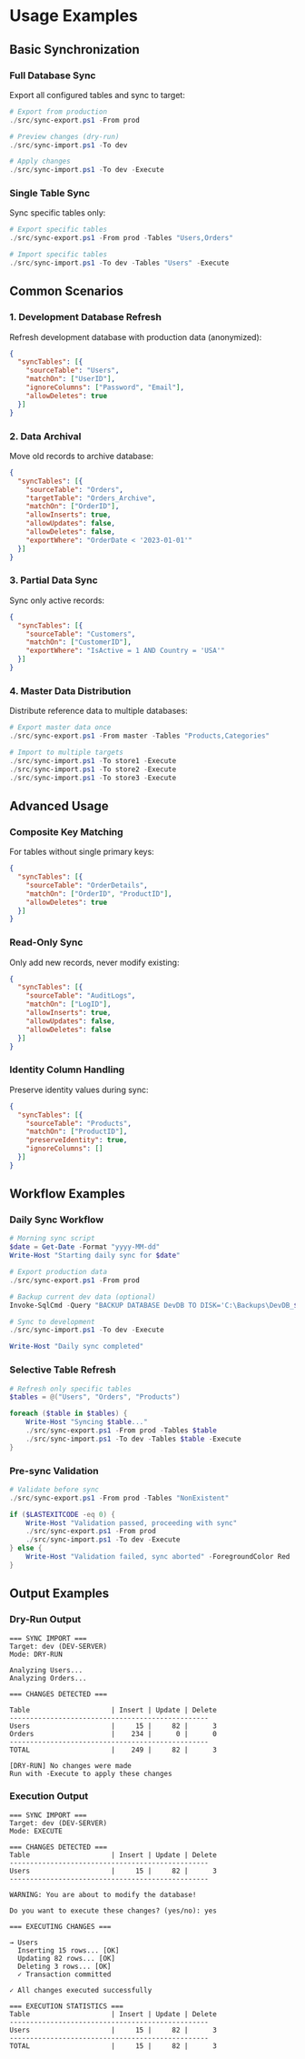 # Usage Examples

## Basic Synchronization

### Full Database Sync
Export all configured tables and sync to target:

```powershell
# Export from production
./src/sync-export.ps1 -From prod

# Preview changes (dry-run)
./src/sync-import.ps1 -To dev

# Apply changes
./src/sync-import.ps1 -To dev -Execute
```

### Single Table Sync
Sync specific tables only:

```powershell
# Export specific tables
./src/sync-export.ps1 -From prod -Tables "Users,Orders"

# Import specific tables
./src/sync-import.ps1 -To dev -Tables "Users" -Execute
```

## Common Scenarios

### 1. Development Database Refresh
Refresh development database with production data (anonymized):

```json
{
  "syncTables": [{
    "sourceTable": "Users",
    "matchOn": ["UserID"],
    "ignoreColumns": ["Password", "Email"],
    "allowDeletes": true
  }]
}
```

### 2. Data Archival
Move old records to archive database:

```json
{
  "syncTables": [{
    "sourceTable": "Orders",
    "targetTable": "Orders_Archive",
    "matchOn": ["OrderID"],
    "allowInserts": true,
    "allowUpdates": false,
    "allowDeletes": false,
    "exportWhere": "OrderDate < '2023-01-01'"
  }]
}
```

### 3. Partial Data Sync
Sync only active records:

```json
{
  "syncTables": [{
    "sourceTable": "Customers",
    "matchOn": ["CustomerID"],
    "exportWhere": "IsActive = 1 AND Country = 'USA'"
  }]
}
```

### 4. Master Data Distribution
Distribute reference data to multiple databases:

```powershell
# Export master data once
./src/sync-export.ps1 -From master -Tables "Products,Categories"

# Import to multiple targets
./src/sync-import.ps1 -To store1 -Execute
./src/sync-import.ps1 -To store2 -Execute
./src/sync-import.ps1 -To store3 -Execute
```

## Advanced Usage

### Composite Key Matching
For tables without single primary keys:

```json
{
  "syncTables": [{
    "sourceTable": "OrderDetails",
    "matchOn": ["OrderID", "ProductID"],
    "allowDeletes": true
  }]
}
```

### Read-Only Sync
Only add new records, never modify existing:

```json
{
  "syncTables": [{
    "sourceTable": "AuditLogs",
    "matchOn": ["LogID"],
    "allowInserts": true,
    "allowUpdates": false,
    "allowDeletes": false
  }]
}
```

### Identity Column Handling
Preserve identity values during sync:

```json
{
  "syncTables": [{
    "sourceTable": "Products",
    "matchOn": ["ProductID"],
    "preserveIdentity": true,
    "ignoreColumns": []
  }]
}
```

## Workflow Examples

### Daily Sync Workflow
```powershell
# Morning sync script
$date = Get-Date -Format "yyyy-MM-dd"
Write-Host "Starting daily sync for $date"

# Export production data
./src/sync-export.ps1 -From prod

# Backup current dev data (optional)
Invoke-SqlCmd -Query "BACKUP DATABASE DevDB TO DISK='C:\Backups\DevDB_$date.bak'"

# Sync to development
./src/sync-import.ps1 -To dev -Execute

Write-Host "Daily sync completed"
```

### Selective Table Refresh
```powershell
# Refresh only specific tables
$tables = @("Users", "Orders", "Products")

foreach ($table in $tables) {
    Write-Host "Syncing $table..."
    ./src/sync-export.ps1 -From prod -Tables $table
    ./src/sync-import.ps1 -To dev -Tables $table -Execute
}
```

### Pre-sync Validation
```powershell
# Validate before sync
./src/sync-export.ps1 -From prod -Tables "NonExistent"

if ($LASTEXITCODE -eq 0) {
    Write-Host "Validation passed, proceeding with sync"
    ./src/sync-export.ps1 -From prod
    ./src/sync-import.ps1 -To dev -Execute
} else {
    Write-Host "Validation failed, sync aborted" -ForegroundColor Red
}
```

## Output Examples

### Dry-Run Output
```
=== SYNC IMPORT ===
Target: dev (DEV-SERVER)
Mode: DRY-RUN

Analyzing Users...
Analyzing Orders...

=== CHANGES DETECTED ===

Table                    | Insert | Update | Delete
-------------------------------------------------
Users                    |     15 |     82 |      3
Orders                   |    234 |      0 |      0
-------------------------------------------------
TOTAL                    |    249 |     82 |      3

[DRY-RUN] No changes were made
Run with -Execute to apply these changes
```

### Execution Output
```
=== SYNC IMPORT ===
Target: dev (DEV-SERVER)
Mode: EXECUTE

=== CHANGES DETECTED ===
Table                    | Insert | Update | Delete
-------------------------------------------------
Users                    |     15 |     82 |      3
-------------------------------------------------

WARNING: You are about to modify the database!

Do you want to execute these changes? (yes/no): yes

=== EXECUTING CHANGES ===

→ Users
  Inserting 15 rows... [OK]
  Updating 82 rows... [OK]
  Deleting 3 rows... [OK]
  ✓ Transaction committed

✓ All changes executed successfully

=== EXECUTION STATISTICS ===
Table                    | Insert | Update | Delete
-------------------------------------------------
Users                    |     15 |     82 |      3
-------------------------------------------------
TOTAL                    |     15 |     82 |      3
```